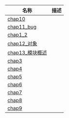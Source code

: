 | 名称 | 描述
| - | - |
| [chap10](chap10/README.md) | |
| [chap11_bug](chap11_bug/README.md) | |
| [chap1_2](chap1_2/README.md) | |
| [chap12_对象](chap12/README.md) | |
| [chap13_模块概述](chap13/README.md) | |
| [chap3](chap3/README.md) | |
| [chap4](chap4/README.md) | |
| [chap5](chap5/README.md) | |
| [chap6](chap6/README.md) | |
| [chap7](chap7/README.md) | |
| [chap8](chap8/README.md) | |
| [chap9](chap9/README.md) | |
